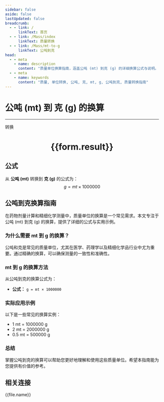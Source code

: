 ```yaml
---
sidebar: false
aside: false
lastUpdated: false
breadcrumb:
  - - link: /
      linkText: 首页
  - - link: /Mass/index
      linkText: 质量转换
  - - link: /Mass/mt-to-g
      linkText: 公吨到克
head:
  - - meta
    - name: description
      content: "质量单位换算指南，涵盖公吨 (mt) 到克 (g) 的详细换算公式与说明。"
  - - meta
    - name: keywords
      content: "质量, 单位转换, 公吨, 克, mt, g, 公吨到克, 质量转换指南"
---
```

# 公吨 (mt) 到 克 (g) 的换算
---
<script setup>
import { onMounted, reactive, inject, ref } from 'vue'
import { NButton, NForm, NFormItem, NInput, NInputNumber, NSelect, NCard, useMessage,NGrid ,NGi } from 'naive-ui'
import { defineClientComponent } from 'vitepress'
import { Mass } from '../../files';

const convert = inject('convert')

const form = reactive({
  number: null,
  result: '',
})

const convertHandler = () => {
  if (form.number !== null && !isNaN(form.number)) {
    const convertedValue = parseFloat(form.number) * 1000000
    form.result = `${form.number}mt = ${convertedValue.toFixed(0)}g`
  } else {
    form.result = '请输入有效的数值。'
  }
}
</script>

<n-form size="large" :model="form">
  <n-form-item label="公吨 (mt)">
    <n-input-number v-model:value="form.number" placeholder="输入公吨" style="width: 100%" />
  </n-form-item>
  <n-form-item>
    <n-button type="primary" @click="convertHandler" block>转换</n-button>
  </n-form-item>
</n-form>

<n-card  embedded :bordered="false" hoverable>
  <div  style="text-align:center">
    <h1>{{form.result}}</h1>
  </div>
</n-card>

## 公式

从 **公吨 (mt)** 转换到 **克 (g)** 的公式为：
$$ g = mt \times 1000000 $$

## 公吨到克换算指南

在药物剂量计算和精细化学测量中，质量单位的换算是一个常见需求。本文专注于公吨 (mt) 到克 (g) 的换算，提供了详细的公式与实用示例。

### 为什么需要 mt 到 g 的换算？

公吨和克是常见的质量单位，尤其在医学、药理学以及精细化学品行业中尤为重要。通过精确的换算，可以确保测量的一致性和准确性。

### mt 到 g 的换算方法

从公吨到克的换算公式为：

- **公式：** `g = mt × 1000000`

### 实际应用示例

以下是一些常见的换算实例：

- 1 mt = 1000000 g
- 2 mt = 2000000 g
- 0.5 mt = 500000 g

### 总结

掌握公吨到克的换算可以帮助您更好地理解和使用这些质量单位。希望本指南能为您提供有价值的参考。

## 相关连接
<n-grid x-gap="12" :cols="4">
  <n-gi v-for="(file, index) in Mass" :key="index">
    <n-button
      text
      tag="a"
      :href="file.path"
      type="primary"
    >
      {{file.name}}
    </n-button>
  </n-gi>
</n-grid>